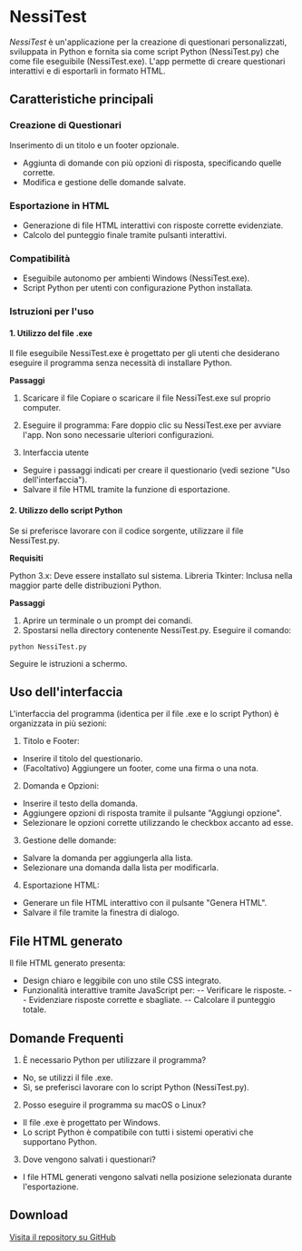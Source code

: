 # NessiTest

_NessiTest_ è un'applicazione per la creazione di questionari personalizzati, sviluppata in Python e fornita sia come script Python (NessiTest.py) che come file eseguibile (NessiTest.exe). L'app permette di creare questionari interattivi e di esportarli in formato HTML.

## Caratteristiche principali

### Creazione di Questionari

Inserimento di un titolo e un footer opzionale.
- Aggiunta di domande con più opzioni di risposta, specificando quelle corrette.
- Modifica e gestione delle domande salvate.

### Esportazione in HTML
- Generazione di file HTML interattivi con risposte corrette evidenziate.
- Calcolo del punteggio finale tramite pulsanti interattivi.

### Compatibilità
- Eseguibile autonomo per ambienti Windows (NessiTest.exe).
- Script Python per utenti con configurazione Python installata.


### Istruzioni per l'uso

#### 1. Utilizzo del file .exe
Il file eseguibile NessiTest.exe è progettato per gli utenti che desiderano eseguire il programma senza necessità di installare Python.

**Passaggi**
1. Scaricare il file
Copiare o scaricare il file NessiTest.exe sul proprio computer.

2. Eseguire il programma:
Fare doppio clic su NessiTest.exe per avviare l'app.
Non sono necessarie ulteriori configurazioni.

3. Interfaccia utente
- Seguire i passaggi indicati per creare il questionario (vedi sezione "Uso dell'interfaccia").
- Salvare il file HTML tramite la funzione di esportazione.

#### 2. Utilizzo dello script Python

Se si preferisce lavorare con il codice sorgente, utilizzare il file NessiTest.py.

**Requisiti**

Python 3.x: Deve essere installato sul sistema.
Libreria Tkinter: Inclusa nella maggior parte delle distribuzioni Python.

**Passaggi**

1. Aprire un terminale o un prompt dei comandi.
2. Spostarsi nella directory contenente NessiTest.py.
Eseguire il comando:
```
python NessiTest.py
```
Seguire le istruzioni a schermo.

## Uso dell'interfaccia
L'interfaccia del programma (identica per il file .exe e lo script Python) è organizzata in più sezioni:

1. Titolo e Footer:

- Inserire il titolo del questionario.
- (Facoltativo) Aggiungere un footer, come una firma o una nota.

2. Domanda e Opzioni:
- Inserire il testo della domanda.
- Aggiungere opzioni di risposta tramite il pulsante "Aggiungi opzione".
- Selezionare le opzioni corrette utilizzando le checkbox accanto ad esse.

3. Gestione delle domande:
- Salvare la domanda per aggiungerla alla lista.
- Selezionare una domanda dalla lista per modificarla.

4. Esportazione HTML:

- Generare un file HTML interattivo con il pulsante "Genera HTML".
- Salvare il file tramite la finestra di dialogo.

## File HTML generato

Il file HTML generato presenta:
- Design chiaro e leggibile con uno stile CSS integrato.
- Funzionalità interattive tramite JavaScript per:
-- Verificare le risposte.
-- Evidenziare risposte corrette e sbagliate.
-- Calcolare il punteggio totale.

## Domande Frequenti

1. È necessario Python per utilizzare il programma?
- No, se utilizzi il file .exe.
- Sì, se preferisci lavorare con lo script Python (NessiTest.py).

2. Posso eseguire il programma su macOS o Linux?
- Il file .exe è progettato per Windows.
- Lo script Python è compatibile con tutti i sistemi operativi che supportano Python.

3. Dove vengono salvati i questionari?
- I file HTML generati vengono salvati nella posizione selezionata durante l'esportazione.

## Download

[Visita il repository su GitHub](https://github.com/antonio-vigilante/nessitest)
